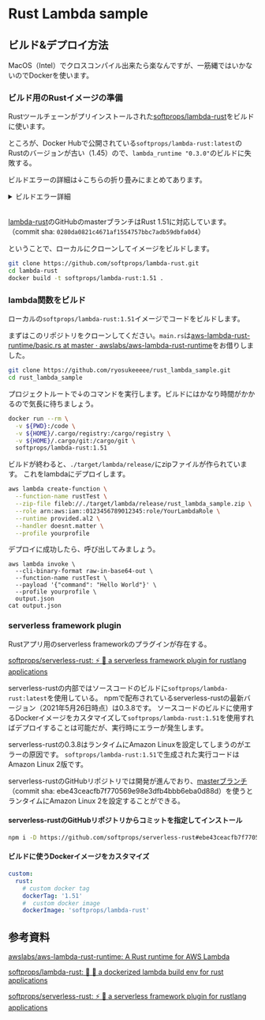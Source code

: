 # Rust Lambda sample

## ビルド&デプロイ方法

MacOS（Intel）でクロスコンパイル出来たら楽なんですが、一筋縄ではいかないのでDockerを使います。

### ビルド用のRustイメージの準備

Rustツールチェーンがプリインストールされた[softprops/lambda-rust](https://github.com/softprops/lambda-rust)をビルドに使います。

ところが、Docker Hubで公開されている`softprops/lambda-rust:latest`の
Rustのバージョンが古い（1.45）ので、`lambda_runtime "0.3.0"`のビルドに失敗する。

ビルドエラーの詳細は↓こちらの折り畳みにまとめてあります。
<details>
<summary>ビルドエラー詳細</summary>

`softprops/lambda-rust:latest`でビルドしたときのログ

```sh
docker run --rm -v ${PWD}:/code -v ${HOME}/.cargo/registry:/cargo/registry -v ${HOME}/.cargo/git:/cargo/git softprops/lambda-rust:latest
    Updating crates.io index
 Downloading crates ...
  Downloaded num-integer v0.1.44
  Downloaded pin-utils v0.1.0
  Downloaded proc-macro-hack v0.5.19
  （省略）
   Compiling num_cpus v1.13.0
   Compiling socket2 v0.4.0
   Compiling time v0.1.44
error[E0658]: `match` is not allowed in a `const fn`
   --> /root/.cargo/registry/src/github.com-1ecc6299db9ec823/socket2-0.4.0/src/lib.rs:156:9
    |
156 | /         match address {
157 | |             SocketAddr::V4(_) => Domain::IPV4,
158 | |             SocketAddr::V6(_) => Domain::IPV6,
159 | |         }
    | |_________^
    |
    = note: see issue #49146 <https://github.com/rust-lang/rust/issues/49146> for more information

error: aborting due to previous error

For more information about this error, try `rustc --explain E0658`.
error: could not compile `socket2`.

To learn more, run the command again with --verbose.
warning: build failed, waiting for other jobs to finish...
error: build failed
```

socket2はhyperが依存しているcrate

```sh
cargo tree -i socket2
socket2 v0.4.0
└── hyper v0.14.7
    └── lambda_runtime v0.3.0
        └── rust_lambda_sample v0.1.0 
```


コンパイルエラーが発生する箇所はここ

```rust
impl Domain {
    /// Domain for IPv4 communication, corresponding to `AF_INET`.
    pub const IPV4: Domain = Domain(sys::AF_INET);


    /// Domain for IPv6 communication, corresponding to `AF_INET6`.
    pub const IPV6: Domain = Domain(sys::AF_INET6);


    /// Returns the correct domain for `address`.
    pub const fn for_address(address: SocketAddr) -> Domain {
        match address {
            SocketAddr::V4(_) => Domain::IPV4,
            SocketAddr::V6(_) => Domain::IPV6,
        }
    }
}
```

https://github.com/rust-lang/socket2/blob/b1479fffa0749147eabd15ad9038d0f9a0cc7825/src/lib.rs#L147-L161

Rust 1.46.0から`const fn`の中で`match`が使えるようになった。
すなわち、Rust 1.46.0以上では上記のコードは合法である。

参考: [Announcing Rust 1.46.0 | Rust Blog](https://blog.rust-lang.org/2020/08/27/Rust-1.46.0.html)

</details>

<br>

[lambda-rust](https://github.com/softprops/lambda-rust)のGitHubのmasterブランチはRust 1.51に対応しています。
（commit sha: `0280da0821c4671af1554757bbc7adb59dbfa0d4`）

ということで、ローカルにクローンしてイメージをビルドします。

```sh
git clone https://github.com/softprops/lambda-rust.git
cd lambda-rust
docker build -t softprops/lambda-rust:1.51 .
```

### lambda関数をビルド

ローカルの`softprops/lambda-rust:1.51`イメージでコードをビルドします。

まずはこのリポジトリをクローンしてください。`main.rs`は[aws-lambda-rust-runtime/basic.rs at master · awslabs/aws-lambda-rust-runtime](https://github.com/awslabs/aws-lambda-rust-runtime/blob/master/lambda-runtime/examples/basic.rs)をお借りしました。

```sh
git clone https://github.com/ryosukeeeee/rust_lambda_sample.git
cd rust_lambda_sample
```

プロジェクトルートで↓のコマンドを実行します。ビルドにはかなり時間がかかるので気長に待ちましょう。

```sh
docker run --rm \
  -v ${PWD}:/code \
  -v ${HOME}/.cargo/registry:/cargo/registry \
  -v ${HOME}/.cargo/git:/cargo/git \
  softprops/lambda-rust:1.51
```

ビルドが終わると、`./target/lambda/release/`にzipファイルが作られています。
これをlambdaにデプロイします。


```sh
aws lambda create-function \
  --function-name rustTest \
  --zip-file fileb://./target/lambda/release/rust_lambda_sample.zip \
  --role arn:aws:iam::0123456789012345:role/YourLambdaRole \
  --runtime provided.al2 \
  --handler doesnt.matter \
  --profile yourprofile
```

デプロイに成功したら、呼び出してみましょう。

```
aws lambda invoke \
  --cli-binary-format raw-in-base64-out \
  --function-name rustTest \
  --payload '{"command": "Hello World"}' \
  --profile yourprofile \
  output.json
cat output.json
```

### serverless framework plugin
Rustアプリ用のserverless frameworkのプラグインが存在する。

[softprops/serverless-rust: ⚡ 🦀 a serverless framework plugin for rustlang applications](https://github.com/softprops/serverless-rust)

serverless-rustの内部ではソースコードのビルドに`softprops/lambda-rust:latest`を使用している。
npmで配布されているserverless-rustの最新バージョン（2021年5月26日時点）は0.3.8です。
ソースコードのビルドに使用するDockerイメージをカスタマイズして`softprops/lambda-rust:1.51`を使用すればデプロイすることは可能だが、実行時にエラーが発生します。

serverless-rustの0.3.8はランタイムにAmazon Linuxを設定してしまうのがエラーの原因です。
`softprops/lambda-rust:1.51`で生成された実行コードはAmazon Linux 2版です。


serverless-rustのGitHubリポジトリでは開発が進んでおり、[masterブランチ](https://github.com/softprops/serverless-rust/tree/ebe43ceacfb7f770569e98e3dfb4bbb6eba0d88d)（commit sha: ebe43ceacfb7f770569e98e3dfb4bbb6eba0d88d）を使うとランタイムにAmazon Linux 2を設定することができる。

#### serverless-rustのGitHubリポジトリからコミットを指定してインストール

```sh
npm i -D https://github.com/softprops/serverless-rust#ebe43ceacfb7f770569e98e3dfb4bbb6eba0d88d
```


#### ビルドに使うDockerイメージをカスタマイズ

```yml
custom:
  rust:
    # custom docker tag
    dockerTag: '1.51'
    #  custom docker image
    dockerImage: 'softprops/lambda-rust'
```


## 参考資料
[awslabs/aws-lambda-rust-runtime: A Rust runtime for AWS Lambda](https://github.com/awslabs/aws-lambda-rust-runtime)

[softprops/lambda-rust: 🐳 🦀 a dockerized lambda build env for rust applications](https://github.com/softprops/lambda-rust)

[softprops/serverless-rust: ⚡ 🦀 a serverless framework plugin for rustlang applications](https://github.com/softprops/serverless-rust)
